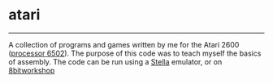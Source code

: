 # atari
---
A collection of programs and games written by me for the Atari 2600 ([processor 6502](http://6502.org/users/obelisk/6502/instructions.html)).
The purpose of this code was to teach myself the basics of assembly. The code can be run using a [Stella](https://stella-emu.github.io/) emulator, or on [8bitworkshop](https://8bitworkshop.com/)
